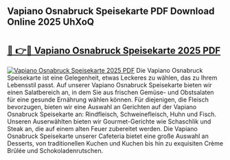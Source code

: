 ## Vapiano Osnabruck Speisekarte PDF Download Online 2025 UhXoQ

# <h2><a href="http://gc5z43.nevu.top/?p=Vapiano+Osnabruck+Speisekarte">🔗 👉🔴 Vapiano Osnabruck Speisekarte 2025 PDF</a></h2>

[![Vapiano Osnabruck Speisekarte 2025 PDF](https://i.imgur.com/dBaPXMq.png)](http://gc5z43.nevu.top/?p=Vapiano+Osnabruck+Speisekarte)
Die Vapiano Osnabruck Speisekarte ist eine Gelegenheit, etwas Leckeres zu wählen, das zu Ihrem Lebensstil passt. Auf unserer Vapiano Osnabruck Speisekarte bieten wir einen Salatbereich an, in dem Sie aus frischen Gemüse- und Obstsalaten für eine gesunde Ernährung wählen können. Für diejenigen, die Fleisch bevorzugen, bieten wir eine Auswahl an Gerichten auf der Vapiano Osnabruck Speisekarte an: Rindfleisch, Schweinefleisch, Huhn und Fisch. Unseren Auserwählten bieten wir Gourmet-Gerichte wie Schaschlik und Steak an, die auf einem alten Feuer zubereitet werden. Die Vapiano Osnabruck Speisekarte unserer Cafeteria bietet eine große Auswahl an Desserts, von traditionellen Kuchen und Kuchen bis hin zu exquisiten Crème Brûlée und Schokoladenrutschen.
